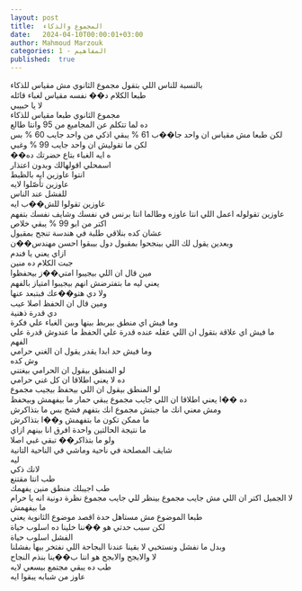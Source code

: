 ```yaml
---
layout: post
title:  المجموع والذكاء
date:   2024-04-10T00:00:01+03:00
author: Mahmoud Marzouk
categories: 1 - المفاهيم
published:  true
---
```

بالنسبة للناس اللي بتقول مجموع الثانوي مش مقياس للذكاء\
طبعا الكلام د�� نفسه مقياس لغباء قائله\
لا يا حبيبي\
مجموع الثانوي طبعا مقياس للذكاء\
ده لما تتكلم عن المجاميع من 95 وانتا طالع\
لكن طبعا مش مقياس ان واحد جا��ب 61 % يبقي اذكي من واحد جايب 60 %
بس\
لكن ما تقوليش ان واحد جايب 99 % وغبي\
��ه ايه الغباء بتاع حضرتك ده\
اسمحلي اقولهالك وبدون اعتذار\
انتوا عاوزين ايه بالظبط\
عاوزين تأصّلوا لايه\
للفشل عند الناس\
عاوزين تقولوا للش��ب ايه\
عاوزين تقولوله اعمل اللي انتا عاوزه وطالما انتا برنس في نفسك وشايف نفسك
بتفهم اكتر من ابو 99 % يبقي خلاص\
عشان كده بنلاقي طلبة في هندسة تنجح بمقبول\
وبعدين يقول لك اللي بينجحوا بمقبول دول بيبقوا احسن مهندس��ن\
ازاي يعني يا فندم\
جبت الكلام ده منين\
مين قال ان اللي بيجيبوا امتي��ز بيحفظوا\
يعني ليه ما بتفترضش انهم بيجيبوا امتياز بالفهم\
ولا دي هتو��عك فبتبعد عنها\
ومين قال ان الحفظ اصلا عيب\
دي قدرة ذهنية\
وما فيش اي منطق بيربط بينها وبين الغباء علي فكرة\
ما فيش اي علاقة بتقول ان اللي عقله عنده قدرة علي الحفظ ما عندوش قدرة
علي الفهم\
وما فيش حد ابدا يقدر يقول ان الغني حرامي\
وش كده\
لو المنطق بيقول ان الحرامي بيغتني\
ده لا يعني اطلاقا ان كل غني حرامي\
لو المنطق بيقول ان اللي بيحفظ بيجيب مجموع\
ده ��ا يعني اطلاقا ان اللي جايب مجموع يبقي حمار ما بيفهمش
وبيحفظ\
ومش معني انك ما جبتش مجموع انك بتفهم فشخ بس ما بتذاكرش\
ما ممكن تكون ما بتفهمش و��ا بتذاكرش\
ما نتيجة الحالتين واحدة افرق انا بينهم ازاي\
ولو ما بتذاكر�� تبقي غبي اصلا\
شايف المصلحة في ناحية وماشي في الناحية التانية\
ليه\
لانك ذكي\
طب انتا مقتنع\
طب اجيبلك منطق منين يفهمك\
لا الجميل اكتر ان اللي مش جايب مجموع بينظر للي جايب مجموع نظرة دونية
انه يا حرام ما بيفهمش\
طبعا الموضوع مش مستاهل حدة اقصد موضوع الثانوية يعني\
لكن سبب حدتي هو ��ننا خلينا ده اسلوب حياة\
الفشل اسلوب حياة\
وبدل ما نفشل ونستخبي لا بقينا عندنا البجاحة اللي نفتخر بيها
بفشلنا\
لا والابجح والابجح هو اننا ب��ينا بنذم النجاح\
طب ده يبقي مجتمع بيسعي لايه\
عاوز من شبابه يبقوا ايه
